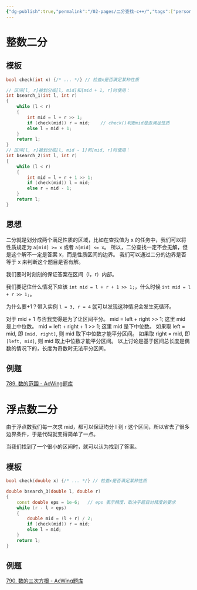 ```yaml
---
{"dg-publish":true,"permalink":"/02-pages/二分查找-c++/","tags":["personal/blog","algorithm/bineary-search"]}
---
```



# 整数二分
## 模板
```c++
bool check(int x) {/* ... */} // 检查x是否满足某种性质

// 区间[l, r]被划分成[l, mid]和[mid + 1, r]时使用：
int bsearch_1(int l, int r)
{
    while (l < r)
    {
        int mid = l + r >> 1;
        if (check(mid)) r = mid;    // check()判断mid是否满足性质
        else l = mid + 1;
    }
    return l;
}
// 区间[l, r]被划分成[l, mid - 1]和[mid, r]时使用：
int bsearch_2(int l, int r)
{
    while (l < r)
    {
        int mid = l + r + 1 >> 1;
        if (check(mid)) l = mid;
        else r = mid - 1;
    }
    return l;
}
```

## 思想
二分就是划分成两个满足性质的区域，比如在查找值为 x 的任务中，我们可以将性质规定为 `a[mid] >= x` 或者 `a[mid] <= x`。
所以，二分查找一定不会无解，但是这个解不一定是答案 x，而是性质区间的边界。
我们可以通过二分的边界是否等于 x 来判断这个题目是否有解。

我们要时时刻刻的保证答案在区间（l，r）内部。

我们要记住什么情况下应该 `int mid = l + r + 1 >> 1;`，什么时候 `int mid = l + r >> 1;`。

为什么要+1？带入实例 `l = 3, r = 4` 就可以发现这种情况会发生死循环。

对于 mid + 1 与否我觉得是为了让区间平分。
mid = left + right >> 1; 这里 mid 是上中位数。
mid = left + right + 1 >> 1; 这里 mid 是下中位数。
如果取 left = mid, 即 `[mid, right]`, 则 mid 取下中位数才能平分区间。
如果取 right = mid, 即 `[left, mid]`, 则 mid 取上中位数才能平分区间。
以上讨论是基于区间总长度是偶数的情况下的，长度为奇数时无法平分区间。

## 例题
[789. 数的范围 - AcWing题库](https://www.acwing.com/problem/content/791/)


# 浮点数二分
由于浮点数我们每一次求 mid，都可以保证均分 l 到 r 这个区间，所以省去了很多边界条件，于是代码就变得简单了一点。

当我们找到了一个很小的区间时，就可以认为找到了答案。
## 模板
```c++
bool check(double x) {/* ... */} // 检查x是否满足某种性质

double bsearch_3(double l, double r)
{
    const double eps = 1e-6;   // eps 表示精度，取决于题目对精度的要求
    while (r - l > eps)
    {
        double mid = (l + r) / 2;
        if (check(mid)) r = mid;
        else l = mid;
    }
    return l;
}
```

## 例题
[790. 数的三次方根 - AcWing题库](https://www.acwing.com/problem/content/description/792/)
